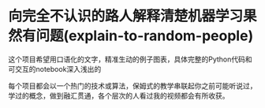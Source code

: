 # 向完全不认识的路人解释清楚机器学习果然有问题(explain-to-random-people)

这个项目希望用口语化的文字，精准生动的例子图表，具体完整的Python代码和可交互的notebook深入浅出的



每个项目都会以一个热门的技术或算法，保姆式的教学串联起你之前可能听说过，学过的概念，做到融汇贯通，各个层次的人看过我的视频都会有所收获。
